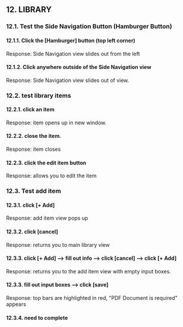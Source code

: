 ## 12. LIBRARY

### 12.1. Test the Side Navigation Button (Hamburger Button)
#### 12.1.1. Click the [Hamburger] button (top left corner) 
Response: Side Navigation view slides out from the left
#### 12.1.2. Click anywhere outside of the Side Navigation view
Response: Side Navigation view slides out of view.

### 12.2. test library items
#### 12.2.1. click an item
Response: item opens up in new window. 
#### 12.2.2. close the item.
Response: item closes
#### 12.2.3. click the edit item button
Response: allows you to edit the item

### 12.3. Test add item
#### 12.3.1. click [+ Add]
Response: add item view pops up
#### 12.3.2. click [cancel]
Response: returns you to main library view
#### 12.3.3. click [+ Add] --> fill out info --> click [cancel] --> click [+ Add]
Response: returns you to the add item view with empty input boxes.
#### 12.3.3. fill out input boxes --> click [save]
Response: top bars are highlighted in red, "PDF Document is required" appears
#### 12.3.4. **need to complete**
